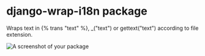 # django-wrap-i18n package

Wraps text in {% trans "text" %}, \_("text") or gettext("text") according to file extension.

![A screenshot of your package](https://f.cloud.github.com/assets/69169/2290250/c35d867a-a017-11e3-86be-cd7c5bf3ff9b.gif)
